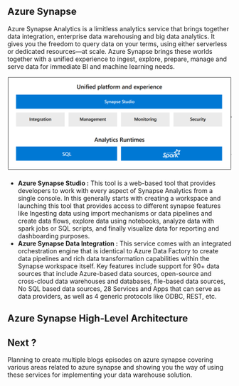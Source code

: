 
## Azure Synapse

Azure Synapse Analytics is a limitless analytics service that brings together data integration, enterprise data warehousing and big data analytics. It gives you the freedom to query data on your terms, using either serverless or dedicated resources—at scale. Azure Synapse brings these worlds together with a unified experience to ingest, explore, prepare, manage and serve data for immediate BI and machine learning needs.

![DW](https://github.com/gurditsingh/blog/blob/gh-pages/_screenshots/synapse-unified-platform.png?raw=true)

 - **Azure Synapse Studio :** This tool is a web-based tool that provides developers to work with every aspect of Synapse Analytics from a single console. In this generally starts with creating a workspace and launching this tool that provides access to different synapse features like Ingesting data using import mechanisms or data pipelines and create data flows, explore data using notebooks, analyze data with spark jobs or SQL scripts, and finally visualize data for reporting and dashboarding purposes.
 - **Azure Synapse Data Integration :** This service comes with an integrated orchestration engine that is identical to Azure Data Factory to create data pipelines and rich data transformation capabilities within the Synapse workspace itself. Key features include support for 90+ data sources that include Azure-based data sources, open-source and cross-cloud data warehouses and databases, file-based data sources, No SQL based data sources, 28 Services and Apps that can serve as data providers, as well as 4 generic protocols like ODBC, REST, etc.







## Azure Synapse High-Level Architecture






## Next ?

Planning to create multiple blogs episodes on azure synapse covering various areas related to azure synapse and showing you the way of using these services for implementing your data warehouse solution.
<!--stackedit_data:
eyJoaXN0b3J5IjpbLTQ3NDMxMDU5MSwxODg5ODA1MTQxLDE1Mz
Q5Nzg4NDIsNzE1MTY0NzAzLDE2NjY5NjA5MTgsLTIxMDEwNTY3
LC03MTE3MDgzNjEsLTM5NjcxNzI4Niw2ODU1MzA3OTEsNzE1Mz
AyNzUyLDE4NzQ3OTEzNDIsLTk4NDIxMzMxNywxNjMwMzI4ODUz
LC0xNTk1MjkxNTYsLTEyMjYyODA4ODcsLTE0Njk1MTIwMDgsLT
E2OTU1MTA2OTUsMzAzNzgzMjYxLDE0NTM4OTYwMTIsLTIwNTM3
NTQ2MjddfQ==
-->